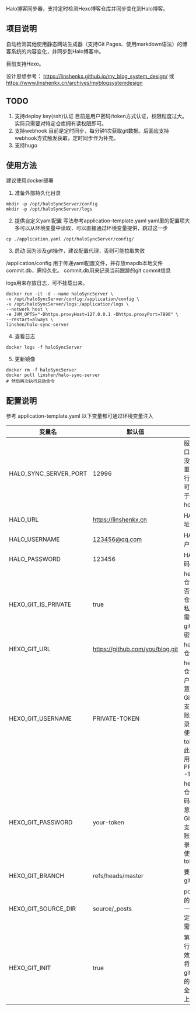 Halo博客同步器，支持定时检测Hexo博客仓库并同步变化到Halo博客。
## 项目说明
自动检测其他使用静态网站生成器（支持Git Pages、使用markdown语法）的博客系统的内容变化，并同步到Halo博客中。

目前支持Hexo。

设计思想参考：
https://linshenkx.github.io/my_blog_system_design/
或
https://www.linshenkx.cn/archives/myblogsystemdesign

## TODO
1. 支持deploy key(ssh)认证
目前是用户密码/token方式认证，权限粒度过大。实际只需要对特定仓库拥有读权限即可。
2. 支持webhook
目前是定时同步，每分钟1次获取git数据。后面应支持webhook方式触发获取，定时同步作为补充。
3. 支持hugo

## 使用方法
建议使用docker部署

1. 准备外部持久化目录
```shell
mkdir -p /opt/haloSyncServer/config
mkdir -p /opt/haloSyncServer/logs

```
2. 提供自定义yaml配置
写法参考application-template.yaml
yaml里的配置项大多可以从环境变量中读取，可以直接通过环境变量提供，跳过这一步
```shell
cp ./application.yaml /opt/haloSyncServer/config/

```

3. 启动
因为涉及git操作，建议配置代理，否则可能拉取失败

/application/config 用于传递yaml配置文件，并存放mapdb本地文件commit.db，需持久化。
commit.db用来记录当前跟踪的git commit信息

logs用来存放日志，可不挂载出来。
```shell
docker run -it -d --name haloSyncServer \
-v /opt/haloSyncServer/config:/application/config \
-v /opt/haloSyncServer/logs:/application/logs \
--network host \
-e JVM_OPTS="-Dhttps.proxyHost=127.0.0.1 -Dhttps.proxyPort=7890" \
--restart=always \
linshen/halo-sync-server

```
4. 查看日志
```shell
docker logs -f haloSyncServer
```
5. 更新镜像
```shell
docker rm -f haloSyncServer
docker pull linshen/halo-sync-server 
# 然后再次执行启动命令
```

## 配置说明
参考 application-template.yaml
以下变量都可通过环境变量注入

| 变量名 | 默认值 | 说明 |
| --- | --- | --- | 
| HALO_SYNC_SERVER_PORT|12996|服务端口，暂时没用，不重复就行，后面可能会用于git hook回调|
| HALO_URL| https://linshenkx.cn| HALO网址
| HALO_USERNAME | 123456@qq.com | HALO用户
| HALO_PASSWORD | 123456 | HALO密码
| HEXO_GIT_IS_PRIVATE | true |hexo-git仓库：是否为私有仓库，非私有则不需要配置git用户名密码
| HEXO_GIT_URL | https://github.com/you/blog.git | hexo-git仓库地址
| HEXO_GIT_USERNAME | PRIVATE-TOKEN | hexo-git仓库：用户名。注意：GitHub不支持用户账号登录，必须使用token，此时应使用固定值 PRIVATE-TOKEN
| HEXO_GIT_PASSWORD | your-token |hexo-git仓库：密码。注意：GitHub不支持用户账号登录，必须使用token
| HEXO_GIT_BRANCH | refs/heads/master | 要跟踪的git分支
| HEXO_GIT_SOURCE_DIR | source/_posts | posts所在的位置，一般为固定值，不需要改
| HEXO_GIT_INIT | true | 第一次运行时有效，是否将hexo-git仓库上的文章补全到halo上

